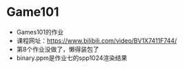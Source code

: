 # Game101

* Games101的作业
* 课程网址：<https://www.bilibili.com/video/BV1X7411F744/>
* 第8个作业没做了，懒得装包了
* binary.ppm是作业七的spp1024渲染结果
